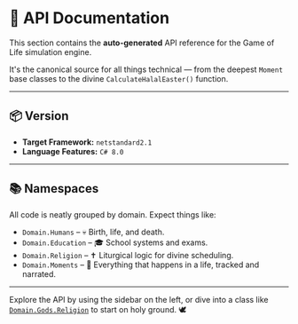 # 🧾 API Documentation

This section contains the **auto-generated** API reference for the Game of Life simulation engine.

It's the canonical source for all things technical — from the deepest `Moment` base classes to the divine `CalculateHalalEaster()` function.

---

## 📦 Version

- **Target Framework:** `netstandard2.1`
- **Language Features:** `C# 8.0`

---

## 📚 Namespaces

All code is neatly grouped by domain. Expect things like:

- `Domain.Humans` – 💀 Birth, life, and death.
- `Domain.Education` – 🎓 School systems and exams.
- `Domain.Religion` – ✝️ Liturgical logic for divine scheduling.
- `Domain.Moments` – 📆 Everything that happens in a life, tracked and narrated.

---

Explore the API by using the sidebar on the left, or dive into a class like [`Domain.Gods.Religion`](Domain.Gods.Religion.html) to start on holy ground. 🕊️
